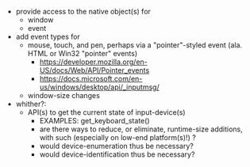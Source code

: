 * provide access to the native object(s) for
  * window
  * event
* add event types for
  * mouse, touch, and pen, perhaps via a "pointer"-styled event (ala. HTML or Win32 "pointer" events)
    * https://developer.mozilla.org/en-US/docs/Web/API/Pointer_events
    * https://docs.microsoft.com/en-us/windows/desktop/api/_inputmsg/
  * window-size changes
* whither?:
  * API(s) to get the current state of input-device(s)
    * EXAMPLES: get_keyboard_state()
    * are there ways to reduce, or eliminate, runtime-size additions, with such (especially on low-end platform(s)!) ?
    * would device-enumeration thus be necessary?
    * would device-identification thus be necessary?
